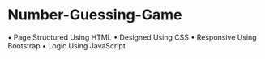 # Number-Guessing-Game
• Page Structured Using HTML
• Designed Using CSS
• Responsive Using Bootstrap
• Logic Using JavaScript
